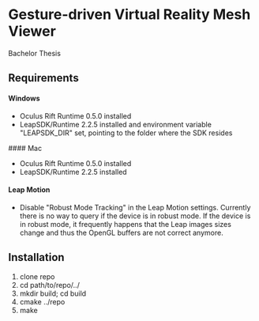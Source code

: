 Gesture-driven Virtual Reality Mesh Viewer
==========================================

Bachelor Thesis

## Requirements

#### Windows

* Oculus Rift Runtime 0.5.0 installed
* LeapSDK/Runtime 2.2.5 installed and environment variable "LEAPSDK_DIR" set, pointing to the folder where the SDK resides

#### Mac

* Oculus Rift Runtime 0.5.0 installed
* LeapSDK/Runtime 2.2.5 installed

#### Leap Motion

* Disable "Robust Mode Tracking" in the Leap Motion settings. Currently there is no way to query if the device
is in robust mode. If the device is in robust mode, it frequently happens that the Leap images sizes change and thus
the OpenGL buffers are not correct anymore.

## Installation

1. clone repo
2. cd path/to/repo/../
3. mkdir build; cd build
4. cmake ../repo
5. make